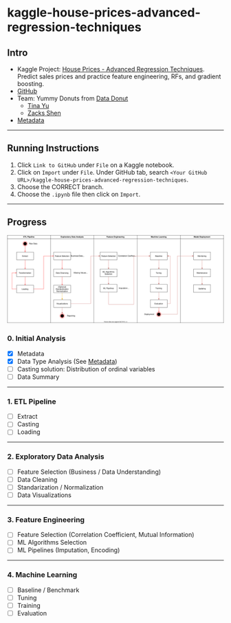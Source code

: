 # kaggle-house-prices-advanced-regression-techniques

## Intro

- Kaggle Project: [House Prices - Advanced Regression Techniques](https://www.kaggle.com/competitions/house-prices-advanced-regression-techniques/overview). Predict sales prices and practice feature engineering, RFs, and gradient boosting.
- [GitHub](https://github.com/ZacksAmber/kaggle-house-prices-advanced-regression-techniques)
- Team: Yummy Donuts from [Data Donut](https://discord.gg/7fkzYbDxAh)
  - [Tina Yu](https://github.com/TinaHTYu)
  - [Zacks Shen](https://github.com/ZacksAmber)
- [Metadata](https://docs.google.com/spreadsheets/d/1a9Xujf0RRGkbuMQxRL378L0dNUcwc2bz-GVxzeTmsT4)

---

## Running Instructions

  1. Click `Link to GitHub` under `File` on a Kaggle notebook.
  2. Click on `Import` under `File`. Under GitHub tab, search `<Your GitHub URL>/kaggle-house-prices-advanced-regression-techniques`.
  3. Choose the CORRECT branch.
  4. Choose the `.ipynb` file then click on `Import`.

---

## Progress

![General Machine Learning Flowchart](https://github.com/ZacksAmber/Flowcharts/blob/main/general_machine_learning.svg)


### 0. Initial Analysis

- [x] Metadata
- [x] Data Type Analysis (See [Metadata](https://docs.google.com/spreadsheets/d/1a9Xujf0RRGkbuMQxRL378L0dNUcwc2bz-GVxzeTmsT4))
- [ ] Casting solution: Distribution of ordinal variables
- [ ] Data Summary

---

### 1. ETL Pipeline

- [ ] Extract
- [ ] Casting
- [ ] Loading

---

### 2. Exploratory Data Analysis

- [ ] Feature Selection (Business / Data Understanding)
- [ ] Data Cleaning
- [ ] Standarization / Normalization
- [ ] Data Visualizations

---

### 3. Feature Engineering

- [ ] Feature Selection (Correlation Coefficient, Mutual Information)
- [ ] ML Algorithms Selection
- [ ] ML Pipelines (Imputation, Encoding)

---

### 4. Machine Learning

- [ ] Baseline / Benchmark
- [ ] Tuning
- [ ] Training
- [ ] Evaluation
